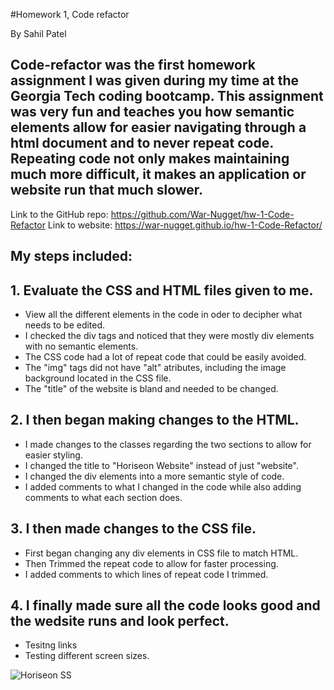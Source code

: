 #Homework 1, Code refactor 

By Sahil Patel

## Code-refactor was the first homework assignment I was given during my time at the Georgia Tech coding bootcamp. This assignment was very fun and teaches you how semantic elements allow for easier navigating through a html document and to never repeat code. Repeating code not only makes maintaining much more difficult, it makes an application or website run that much slower. 

Link to the GitHub repo: https://github.com/War-Nugget/hw-1-Code-Refactor
Link to website: https://war-nugget.github.io/hw-1-Code-Refactor/

## My steps included:


## 1. Evaluate the CSS and HTML files given to me.

- View all the different elements in the code in oder to decipher what needs to be edited.
- I checked the div tags and noticed that they were mostly div elements with no semantic elements.
- The CSS code had a lot of repeat code that could be easily avoided.
- The "img" tags did not have "alt" atributes, including the image background located in the CSS file.
- The "title" of the website is bland and needed to be changed.

## 2. I then began making changes to the HTML.

- I made changes to the classes regarding the two sections to allow for easier styling.
- I changed the title to "Horiseon Website" instead of just "website".
- I changed the div elements into a more semantic style of code.
- I added comments to what I changed in the code while also adding comments to what each section does.

## 3. I then made changes to the CSS file.

- First began changing any div elements in CSS file to match HTML.
- Then Trimmed the repeat code to allow for faster processing.
- I added comments to which lines of repeat code I trimmed.

## 4. I finally made sure all the code looks good and the wedsite runs and look perfect.
- Tesitng links
- Testing different screen sizes.

![Horiseon SS](https://user-images.githubusercontent.com/97697696/157369331-27a17a43-fab8-43a1-8188-7b45d0475128.png)
